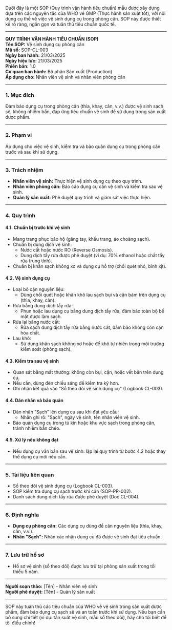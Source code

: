 Dưới đây là một SOP (Quy trình vận hành tiêu chuẩn) mẫu được xây dựng dựa trên các nguyên tắc của WHO về GMP (Thực hành sản xuất tốt), với nội dung cụ thể về việc vệ sinh dụng cụ trong phòng cân. SOP này được thiết kế rõ ràng, ngắn gọn và tuân thủ tiêu chuẩn quốc tế.

---

**QUY TRÌNH VẬN HÀNH TIÊU CHUẨN (SOP)**  
**Tên SOP:** Vệ sinh dụng cụ phòng cân  
**Mã số:** SOP-CL-003  
**Ngày ban hành:** 21/03/2025  
**Ngày hiệu lực:** 21/03/2025  
**Phiên bản:** 1.0  
**Cơ quan ban hành:** Bộ phận Sản xuất (Production)  
**Áp dụng cho:** Nhân viên vệ sinh và nhân viên phòng cân  

---

### 1. Mục đích  
Đảm bảo dụng cụ trong phòng cân (thìa, khay, cân, v.v.) được vệ sinh sạch sẽ, không nhiễm bẩn, đáp ứng tiêu chuẩn vệ sinh để sử dụng trong sản xuất dược phẩm.

---

### 2. Phạm vi  
Áp dụng cho việc vệ sinh, kiểm tra và bảo quản dụng cụ trong phòng cân trước và sau khi sử dụng.

---

### 3. Trách nhiệm  
- **Nhân viên vệ sinh:** Thực hiện vệ sinh dụng cụ theo quy trình.  
- **Nhân viên phòng cân:** Báo cáo dụng cụ cần vệ sinh và kiểm tra sau vệ sinh.  
- **Quản lý sản xuất:** Phê duyệt quy trình và giám sát việc thực hiện.

---

### 4. Quy trình  

#### 4.1. Chuẩn bị trước khi vệ sinh  
- Mang trang phục bảo hộ (găng tay, khẩu trang, áo choàng sạch).  
- Chuẩn bị dung dịch vệ sinh:  
  - Nước cất hoặc nước RO (Reverse Osmosis).  
  - Dung dịch tẩy rửa được phê duyệt (ví dụ: 70% ethanol hoặc chất tẩy rửa trung tính).  
- Chuẩn bị khăn sạch không xơ và dụng cụ hỗ trợ (chổi quét nhỏ, bình xịt).  

#### 4.2. Vệ sinh dụng cụ  
- Loại bỏ cặn nguyên liệu:  
  - Dùng chổi quét hoặc khăn khô lau sạch bụi và cặn bám trên dụng cụ (thìa, khay, cân).  
- Rửa bằng dung dịch tẩy rửa:  
  - Phun hoặc lau dụng cụ bằng dung dịch tẩy rửa, đảm bảo toàn bộ bề mặt được làm sạch.  
- Rửa lại bằng nước cất:  
  - Rửa sạch dung dịch tẩy rửa bằng nước cất, đảm bảo không còn cặn hóa chất.  
- Lau khô:  
  - Sử dụng khăn sạch không xơ hoặc để khô tự nhiên trong môi trường kiểm soát (phòng sạch).  

#### 4.3. Kiểm tra sau vệ sinh  
- Quan sát bằng mắt thường: không còn bụi, cặn, hoặc vết bẩn trên dụng cụ.  
- Nếu cần, dùng đèn chiếu sáng để kiểm tra kỹ hơn.  
- Ghi nhận kết quả vào "Sổ theo dõi vệ sinh dụng cụ" (Logbook CL-003).  

#### 4.4. Dán nhãn và bảo quản  
- Dán nhãn "Sạch" lên dụng cụ sau khi đạt yêu cầu:  
  - Nhãn ghi rõ: "Sạch", ngày vệ sinh, tên nhân viên vệ sinh.  
- Bảo quản dụng cụ trong tủ kín hoặc khu vực sạch trong phòng cân, tránh nhiễm bẩn chéo.  

#### 4.5. Xử lý nếu không đạt  
- Nếu dụng cụ vẫn bẩn sau vệ sinh: lặp lại quy trình từ bước 4.2 hoặc thay thế dụng cụ mới nếu cần.

---

### 5. Tài liệu liên quan  
- Sổ theo dõi vệ sinh dụng cụ (Logbook CL-003).  
- SOP kiểm tra dụng cụ sạch trước khi cân (SOP-PR-002).  
- Danh sách dung dịch tẩy rửa được phê duyệt (Doc CL-004).  

---

### 6. Định nghĩa  
- **Dụng cụ phòng cân:** Các dụng cụ dùng để cân nguyên liệu (thìa, khay, cân, v.v.).  
- **Nhãn "Sạch":** Nhãn xác nhận dụng cụ đã được vệ sinh đạt tiêu chuẩn.  

---

### 7. Lưu trữ hồ sơ  
- Hồ sơ vệ sinh (sổ theo dõi) được lưu trữ tại phòng sản xuất trong tối thiểu 5 năm.

---

**Người soạn thảo:** [Tên] - Nhân viên vệ sinh  
**Người phê duyệt:** [Tên] - Quản lý sản xuất  

---

SOP này tuân thủ các tiêu chuẩn của WHO về vệ sinh trong sản xuất dược phẩm, đảm bảo dụng cụ sạch sẽ và an toàn trước khi sử dụng. Nếu bạn cần bổ sung chi tiết (ví dụ: tần suất vệ sinh, mẫu sổ theo dõi), hãy cho tôi biết để tôi điều chỉnh!
